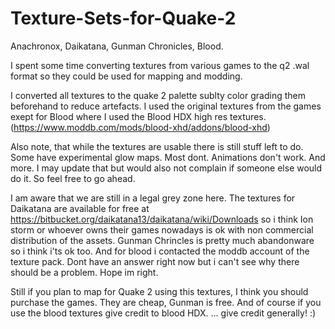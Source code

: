 # Texture-Sets-for-Quake-2
Anachronox, Daikatana, Gunman Chronicles, Blood.

I spent some time converting textures from various games to the q2 .wal format so they could be used for mapping and modding.

I converted all textures to the quake 2 palette sublty color grading them beforehand to reduce artefacts. I used the original textures from the games exept for Blood where I used the Blood HDX high res textures. (https://www.moddb.com/mods/blood-xhd/addons/blood-xhd)

Also note, that while the textures are usable there is still stuff left to do. Some have experimental glow maps. Most dont. Animations don't work. And more. I may update that but would also not complain if someone else would do it. So feel free to go ahead.

I am aware that we are still in a legal grey zone here. The textures for Daikatana are available for free at https://bitbucket.org/daikatana13/daikatana/wiki/Downloads so i think Ion storm or whoever owns their games nowadays is ok with non commercial distribution of the assets. Gunman Chrincles is pretty much abandonware so i think i'ts ok too. And for blood i contacted the moddb account of the texture pack. Dont have an answer right now but i can't see why there should be a problem. Hope im right.

Still if you plan to map for Quake 2 using this textures, I think you should purchase the games. They are cheap, Gunman is free. And of course if you use the blood textures give credit to blood HDX. 
... give credit generally! :)
